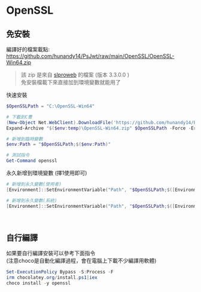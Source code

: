 OpenSSL
===

## 免安裝
編譯好的檔案載點:  
https://github.com/hunandy14/PsJwt/raw/main/OpenSSL/OpenSSL-Win64.zip  

> 該 zip 是來自 [slproweb](https://slproweb.com/products/Win32OpenSSL.html) 的檔案 (版本 3.3.0.0 )  
> 免安裝檔載下來直接加到環境變數就能用了  

快速安裝

```ps1
$OpenSSLPath = "C:\OpenSSL-Win64"

# 下載到C曹
(New-Object Net.WebClient).DownloadFile('https://github.com/hunandy14/PsJwt/raw/main/OpenSSL/OpenSSL-Win64.zip', "$($env:temp)\OpenSSL-Win64.zip")
Expand-Archive "$($env:temp)\OpenSSL-Win64.zip" $OpenSSLPath -Force -ErrorAction Stop

# 新增到臨時變數
$env:Path = "$OpenSSLPath;$($env:Path)"

# 測試指令
Get-Command openssl

```

永久新增到環境變數 (擇1使用即可)

```ps1
# 新增到永久變數(使用者)
[Environment]::SetEnvironmentVariable("Path", "$OpenSSLPath;$([Environment]::GetEnvironmentVariable('Path', 'User'))", 'User');

# 新增到永久變數(系統)
[Environment]::SetEnvironmentVariable("Path", "$OpenSSLPath;$([Environment]::GetEnvironmentVariable('Path', 'Machine'))", 'Machine');

```

<br>

## 自行編譯  

如果要自行編譯安裝可以參考下面指令  
(注意choco是自動化編譯過程，會在電腦上下載不少編譯用軟體)  

```ps1
Set-ExecutionPolicy Bypass -S:Process -F
irm chocolatey.org/install.ps1|iex
choco install -y openssl
```
